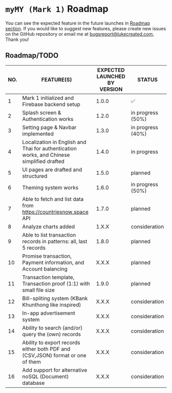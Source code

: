 # `myMY (Mark 1)` Roadmap

You can see the expected feature in the future launches in [Roadmap section](#roadmaptodo). If you would like to suggest new features, please create new issues on the GitHub repository or email me at <bugsreport@lukecreated.com>, Thank you!

## Roadmap/TODO

|   NO. |          FEATURE(S)         | EXPECTED LAUNCHED BY VERSION | STATUS |
|-------|--------------------------|------------------------------|--------|
|   1   | Mark 1 initialized and Firebase backend setup | 1.0.0 | ✅ |
|   2   | Splash screen & Authentication works | 1.2.0 | in progress (50%) |
|   3   | Setting page & Navbar implemented | 1.3.0 | in progress (40%) |
|   4   | Localization in English and Thai for authentication works, and Chinese simplified drafted | 1.4.0 | in progress |
|   5   | UI pages are drafted and structured | 1.5.0 | planned |
|   6   | Theming system works | 1.6.0 | in progress (50%) |
|   7   | Able to fetch and list data from <https://countriesnow.space> API | 1.7.0 | planned |
|   8   | Analyze charts added | 1.X.X | consideration |
|   9   | Able to list transaction records in patterns: all, last 5 records | 1.8.0 | planned |
|   10  | Promise transaction, Payment information, and Account balancing | X.X.X | planned |
|   11  | Transaction template, Transaction proof (1:1) with small file size | 1.9.0 | planned |
|   12  | Bill-spliting system (KBank Khunthong like inspired) | X.X.X | consideration |
|   13  | In-app advertisement system | X.X.X | consideration |
|   14  | Ability to search (and/or) query the (own) records | X.X.X | consideration |
|   15  | Ability to export records either both PDF and (CSV,JSON) format or one of them | X.X.X | consideration |
|   16  | Add support for alternative noSQL (Document) database | X.X.X | consideration |
